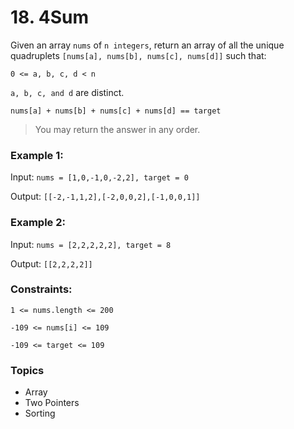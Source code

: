 # 18. 4Sum

Given an array `nums` of `n integers`, return an array of all the unique quadruplets `[nums[a], nums[b], nums[c], nums[d]]` such that:

`0 <= a, b, c, d < n`

`a, b, c, and d` are distinct.

`nums[a] + nums[b] + nums[c] + nums[d] == target`

> You may return the answer in any order.


### Example 1:

Input: `nums = [1,0,-1,0,-2,2], target = 0`

Output: `[[-2,-1,1,2],[-2,0,0,2],[-1,0,0,1]]`


### Example 2:

Input: `nums = [2,2,2,2,2], target = 8`

Output: `[[2,2,2,2]]`
 

### Constraints:

`1 <= nums.length <= 200`

`-109 <= nums[i] <= 109`

`-109 <= target <= 109`


### Topics
- Array
- Two Pointers
- Sorting